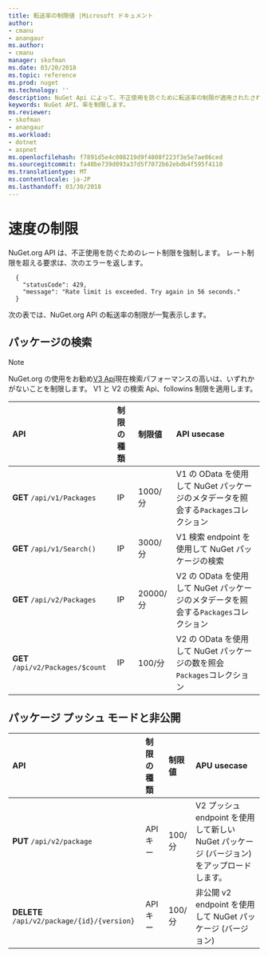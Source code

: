 ```yaml
---
title: 転送率の制限値 |Microsoft ドキュメント
author:
- cmanu
- anangaur
ms.author:
- cmanu
manager: skofman
ms.date: 03/20/2018
ms.topic: reference
ms.prod: nuget
ms.technology: ''
description: NuGet Api によって、不正使用を防ぐために転送率の制限が適用されたされます。
keywords: NuGet API、率を制限します。
ms.reviewer:
- skofman
- anangaur
ms.workload:
- dotnet
- aspnet
ms.openlocfilehash: f7891d5e4c008219d9f4808f223f3e5e7ae06ced
ms.sourcegitcommit: fa40be739d093a37d5f7072b62ebdb4f595f4110
ms.translationtype: MT
ms.contentlocale: ja-JP
ms.lasthandoff: 03/30/2018
---
```

# <a name="rate-limits"></a>速度の制限

NuGet.org API は、不正使用を防ぐためのレート制限を強制します。 レート制限を超える要求は、次のエラーを返します。 

  ~~~
    {
      "statusCode": 429,
      "message": "Rate limit is exceeded. Try again in 56 seconds."
    }
  ~~~

次の表では、NuGet.org API の転送率の制限が一覧表示します。

## <a name="package-search"></a>パッケージの検索

> [!Note]
> NuGet.org の使用をお勧め[V3 Api](https://docs.microsoft.com/nuget/api/search-query-service-resource)現在検索パフォーマンスの高いは、いずれかがないことを制限します。 V1 と V2 の検索 Api、followins 制限を適用します。


| API | 制限の種類 | 制限値 | API usecase |
|:---|:---|:---|:---|
**GET** `/api/v1/Packages` | IP | 1000/分 | V1 の OData を使用して NuGet パッケージのメタデータを照会する`Packages`コレクション |
**GET** `/api/v1/Search()` | IP | 3000/分 | V1 検索 endpoint を使用して NuGet パッケージの検索 | 
**GET** `/api/v2/Packages` | IP | 20000/分 | V2 の OData を使用して NuGet パッケージのメタデータを照会する`Packages`コレクション | 
**GET** `/api/v2/Packages/$count` | IP | 100/分 | V2 の OData を使用して NuGet パッケージの数を照会`Packages`コレクション | 

## <a name="package-push-and-unlist"></a>パッケージ プッシュ モードと非公開

| API | 制限の種類 | 制限値 | APU usecase | 
|:---|:---|:---|:--- |
**PUT** `/api/v2/package` | API キー | 100/分 | V2 プッシュ endpoint を使用して新しい NuGet パッケージ (バージョン) をアップロードします。 
**DELETE** `/api/v2/package/{id}/{version}` | API キー | 100/分 | 非公開 v2 endpoint を使用して NuGet パッケージ (バージョン) 
